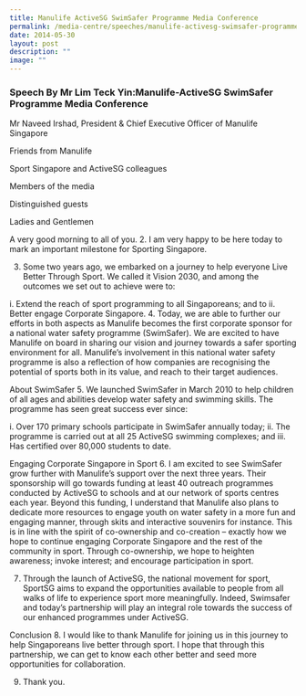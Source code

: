 ```yaml
---
title: Manulife ActiveSG SwimSafer Programme Media Conference
permalink: /media-centre/speeches/manulife-activesg-swimsafer-programme-media-conference/
date: 2014-05-30
layout: post
description: ""
image: ""
---
```

### **Speech By Mr Lim Teck Yin:Manulife-ActiveSG SwimSafer Programme Media Conference**

Mr Naveed Irshad, President & Chief Executive Officer of Manulife Singapore  

Friends from Manulife

Sport Singapore and ActiveSG colleagues

Members of the media

Distinguished guests
                
Ladies and Gentlemen

A very good morning to all of you. 
2.	I am very happy to be here today to mark an important milestone for Sporting Singapore. 

3.	Some two years ago, we embarked on a journey to help everyone Live Better Through Sport. We called it Vision 2030, and among the outcomes we set out to achieve were to: 

i. Extend the reach of sport programming to all Singaporeans; and to 
ii. Better engage Corporate Singapore.
4.	Today, we are able to further our efforts in both aspects as Manulife becomes the first corporate sponsor for a national water safety programme (SwimSafer). We are excited to have Manulife on board in sharing our vision and journey towards a safer sporting environment for all. Manulife’s involvement in this national water safety programme is also a reflection of how companies are recognising the potential of sports both in its value, and reach to their target audiences. 

About SwimSafer
5.	We launched SwimSafer in March 2010 to help children of all ages and abilities develop water safety and swimming skills. The programme has seen great success ever since:

i. Over 170 primary schools participate in SwimSafer annually today;
ii. The programme is carried out at all 25 ActiveSG swimming complexes; and
iii. Has certified over 80,000 students to date.

Engaging Corporate Singapore in Sport
6.	I am excited to see SwimSafer grow further with Manulife’s support over the next three years. Their sponsorship will go towards funding at least 40 outreach programmes conducted by ActiveSG to schools and at our network of sports centres each year. Beyond this funding, I understand that Manulife also plans to dedicate more resources to engage youth on water safety in a more fun and engaging manner, through skits and interactive souvenirs for instance. This is in line with the spirit of co-ownership and co-creation – exactly how we hope to continue engaging Corporate Singapore and the rest of the community in sport. Through co-ownership, we hope to heighten awareness; invoke interest; and encourage participation in sport.   

7.	Through the launch of ActiveSG, the national movement for sport, SportSG aims to expand the opportunities available to people from all walks of life to experience sport more meaningfully. Indeed, Swimsafer and today’s partnership will play an integral role towards the success of our enhanced programmes under ActiveSG.

Conclusion
8.	I would like to thank Manulife for joining us in this journey to help Singaporeans live better through sport. I hope that through this partnership, we can get to know each other better and seed more opportunities for collaboration. 

9.	Thank you.

